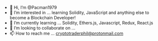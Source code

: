 - 👋 Hi, I’m @Pacman1979
- 👀 I’m interested in ... learning Solidity, JavaScript and anything else to become a Blockchain Developer!
- 🌱 I’m currently learning ... Solidity, Ethers.js, Javascript, Redux, React.js
- 💞️ I’m looking to collaborate on ... 
- 📫 How to reach me ... cryptotraderphil@protonmail.com

<!---
Pacman1979/Pacman1979 is a ✨ special ✨ repository because its `README.md` (this file) appears on your GitHub profile.
You can click the Preview link to take a look at your changes.
--->
